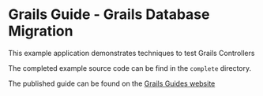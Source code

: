 # Grails Guide - Grails Database Migration

This example application demonstrates techniques to test Grails Controllers 

The completed example source code can be find in the `complete` directory.

The published guide can be found on the [Grails Guides website](http://guides.grails.org/grails-database-migration/guide/index.html)
